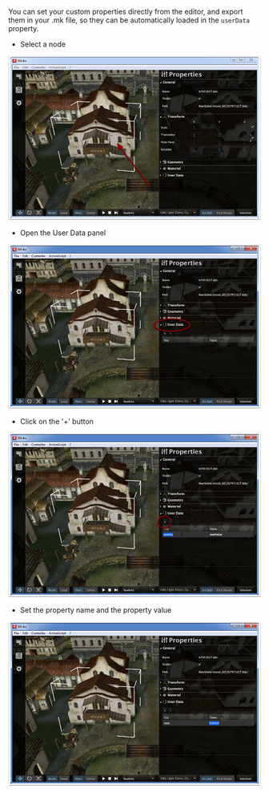You can set your custom properties directly from the editor, and export them in your .mk file, so they can be automatically loaded in the `userData` property.

-   Select a node

![](../../doc/image/User_Data_-_Select_a_node.png "../../doc/image/User_Data_-_Select_a_node.png")

-   Open the User Data panel

![](../../doc/image/User_Data_-_Open_the_User_Data_panel.png "../../doc/image/User_Data_-_Open_the_User_Data_panel.png")

-   Click on the '+' button

![](../../doc/image/User_Data_-_Add_property.png "../../doc/image/User_Data_-_Add_property.png")

-   Set the property name and the property value

![](../../doc/image/User_Data_-_Set_the_property_name_and_value.png "../../doc/image/User_Data_-_Set_the_property_name_and_value.png")
